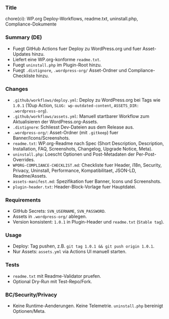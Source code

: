 ### Title
chore(ci): WP.org Deploy-Workflows, readme.txt, uninstall.php, Compliance-Dokumente

### Summary (DE)
- Fuegt GitHub Actions fuer Deploy zu WordPress.org und fuer Asset-Updates hinzu.
- Liefert eine WP.org-konforme `readme.txt`.
- Fuegt `uninstall.php` im Plugin-Root hinzu.
- Fuegt `.distignore`, `.wordpress-org/` Asset-Ordner und Compliance-Checkliste hinzu.

### Changes
- `.github/workflows/deploy.yml`: Deploy zu WordPress.org bei Tags wie `1.0.1` (10up Action, `SLUG: wp-outdated-content`, `ASSETS_DIR: .wordpress-org`).
- `.github/workflows/assets.yml`: Manuell startbarer Workflow zum Aktualisieren der WordPress.org-Assets.
- `.distignore`: Schliesst Dev-Dateien aus dem Release aus.
- `.wordpress-org/`: Asset-Ordner (mit `.gitkeep`) fuer Banner/Icons/Screenshots.
- `readme.txt`: WP.org-Readme nach Spec (Short Description, Description, Installation, FAQ, Screenshots, Changelog, Upgrade Notice, Meta).
- `uninstall.php`: Loescht Optionen und Post-Metadaten der Per-Post-Overrides.
- `WPORG-COMPLIANCE-CHECKLIST.md`: Checkliste fuer Header, i18n, Security, Privacy, Uninstall, Performance, Kompatibilitaet, JSON-LD, Readme/Assets.
- `assets-manifest.md`: Spezifikation fuer Banner, Icons und Screenshots.
- `plugin-header.txt`: Header-Block-Vorlage fuer Hauptdatei.

### Requirements
- GitHub Secrets: `SVN_USERNAME`, `SVN_PASSWORD`.
- Assets in `.wordpress-org/` ablegen.
- Version konsistent: `1.0.1` in Plugin-Header und `readme.txt` (`Stable tag`).

### Usage
- Deploy: Tag pushen, z.B. `git tag 1.0.1 && git push origin 1.0.1`.
- Nur Assets: `assets.yml` via Actions UI manuell starten.

### Tests
- `readme.txt` mit Readme-Validator pruefen.
- Optional Dry-Run mit Test-Repo/Fork.

### BC/Security/Privacy
- Keine Runtime-Aenderungen. Keine Telemetrie. `uninstall.php` bereinigt Optionen/Meta.

